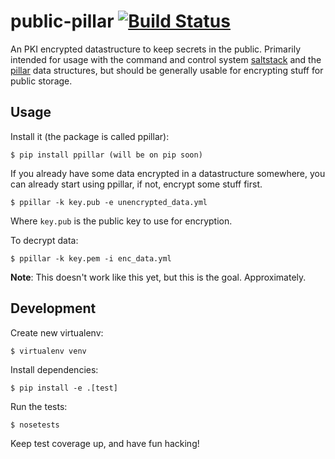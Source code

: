 public-pillar [![Build Status](https://travis-ci.org/thusoy/public-pillar.svg)](https://travis-ci.org/thusoy/public-pillar)
=============

An PKI encrypted datastructure to keep secrets in the public. Primarily intended for usage with the command and control system [saltstack] and the [pillar] data structures, but should be generally usable for encrypting stuff for public storage.

Usage
-----

Install it (the package is called ppillar):

    $ pip install ppillar (will be on pip soon)

If you already have some data encrypted in a datastructure somewhere, you can already start using
ppillar, if not, encrypt some stuff first.

    $ ppillar -k key.pub -e unencrypted_data.yml

Where `key.pub` is the public key to use for encryption.

To decrypt data:
    
    $ ppillar -k key.pem -i enc_data.yml

**Note**: This doesn't work like this yet, but this is the goal. Approximately.


Development
-----------

Create new virtualenv:

    $ virtualenv venv

Install dependencies:

    $ pip install -e .[test]

Run the tests:

    $ nosetests

Keep test coverage up, and have fun hacking!

[saltstack]: http://docs.saltstack.com/en/latest/
[pillar]: http://docs.saltstack.com/topics/tutorials/pillar.html
